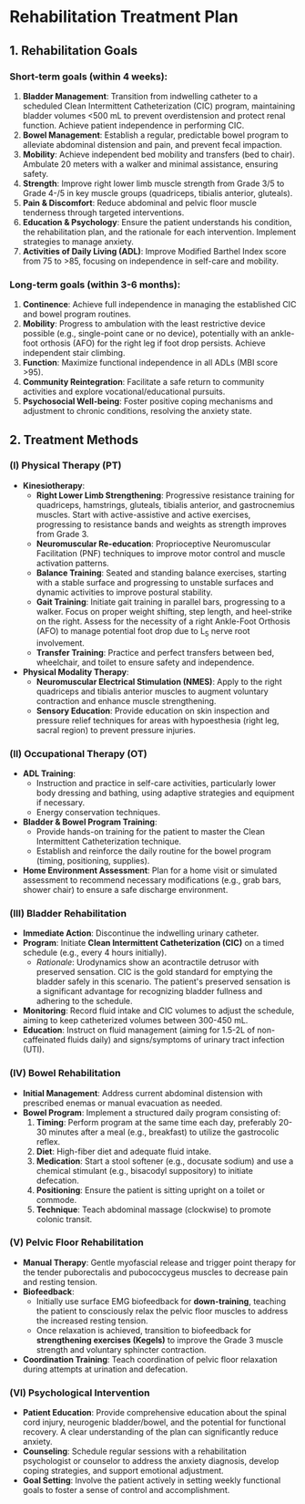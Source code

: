 # Rehabilitation Treatment Plan

## 1. Rehabilitation Goals

### Short-term goals (within 4 weeks):
1.  **Bladder Management**: Transition from indwelling catheter to a scheduled Clean Intermittent Catheterization (CIC) program, maintaining bladder volumes <500 mL to prevent overdistension and protect renal function. Achieve patient independence in performing CIC.
2.  **Bowel Management**: Establish a regular, predictable bowel program to alleviate abdominal distension and pain, and prevent fecal impaction.
3.  **Mobility**: Achieve independent bed mobility and transfers (bed to chair). Ambulate 20 meters with a walker and minimal assistance, ensuring safety.
4.  **Strength**: Improve right lower limb muscle strength from Grade 3/5 to Grade 4-/5 in key muscle groups (quadriceps, tibialis anterior, gluteals).
5.  **Pain & Discomfort**: Reduce abdominal and pelvic floor muscle tenderness through targeted interventions.
6.  **Education & Psychology**: Ensure the patient understands his condition, the rehabilitation plan, and the rationale for each intervention. Implement strategies to manage anxiety.
7.  **Activities of Daily Living (ADL)**: Improve Modified Barthel Index score from 75 to >85, focusing on independence in self-care and mobility.

### Long-term goals (within 3-6 months):
1.  **Continence**: Achieve full independence in managing the established CIC and bowel program routines.
2.  **Mobility**: Progress to ambulation with the least restrictive device possible (e.g., single-point cane or no device), potentially with an ankle-foot orthosis (AFO) for the right leg if foot drop persists. Achieve independent stair climbing.
3.  **Function**: Maximize functional independence in all ADLs (MBI score >95).
4.  **Community Reintegration**: Facilitate a safe return to community activities and explore vocational/educational pursuits.
5.  **Psychosocial Well-being**: Foster positive coping mechanisms and adjustment to chronic conditions, resolving the anxiety state.

## 2. Treatment Methods

### (I) Physical Therapy (PT)
*   **Kinesiotherapy**:
    *   **Right Lower Limb Strengthening**: Progressive resistance training for quadriceps, hamstrings, gluteals, tibialis anterior, and gastrocnemius muscles. Start with active-assistive and active exercises, progressing to resistance bands and weights as strength improves from Grade 3.
    *   **Neuromuscular Re-education**: Proprioceptive Neuromuscular Facilitation (PNF) techniques to improve motor control and muscle activation patterns.
    *   **Balance Training**: Seated and standing balance exercises, starting with a stable surface and progressing to unstable surfaces and dynamic activities to improve postural stability.
    *   **Gait Training**: Initiate gait training in parallel bars, progressing to a walker. Focus on proper weight shifting, step length, and heel-strike on the right. Assess for the necessity of a right Ankle-Foot Orthosis (AFO) to manage potential foot drop due to L<sub>5</sub> nerve root involvement.
    *   **Transfer Training**: Practice and perfect transfers between bed, wheelchair, and toilet to ensure safety and independence.
*   **Physical Modality Therapy**:
    *   **Neuromuscular Electrical Stimulation (NMES)**: Apply to the right quadriceps and tibialis anterior muscles to augment voluntary contraction and enhance muscle strengthening.
    *   **Sensory Education**: Provide education on skin inspection and pressure relief techniques for areas with hypoesthesia (right leg, sacral region) to prevent pressure injuries.

### (II) Occupational Therapy (OT)
*   **ADL Training**:
    *   Instruction and practice in self-care activities, particularly lower body dressing and bathing, using adaptive strategies and equipment if necessary.
    *   Energy conservation techniques.
*   **Bladder & Bowel Program Training**:
    *   Provide hands-on training for the patient to master the Clean Intermittent Catheterization technique.
    *   Establish and reinforce the daily routine for the bowel program (timing, positioning, supplies).
*   **Home Environment Assessment**: Plan for a home visit or simulated assessment to recommend necessary modifications (e.g., grab bars, shower chair) to ensure a safe discharge environment.

### (III) Bladder Rehabilitation
*   **Immediate Action**: Discontinue the indwelling urinary catheter.
*   **Program**: Initiate **Clean Intermittent Catheterization (CIC)** on a timed schedule (e.g., every 4 hours initially).
    *   *Rationale*: Urodynamics show an acontractile detrusor with preserved sensation. CIC is the gold standard for emptying the bladder safely in this scenario. The patient's preserved sensation is a significant advantage for recognizing bladder fullness and adhering to the schedule.
*   **Monitoring**: Record fluid intake and CIC volumes to adjust the schedule, aiming to keep catheterized volumes between 300-450 mL.
*   **Education**: Instruct on fluid management (aiming for 1.5-2L of non-caffeinated fluids daily) and signs/symptoms of urinary tract infection (UTI).

### (IV) Bowel Rehabilitation
*   **Initial Management**: Address current abdominal distension with prescribed enemas or manual evacuation as needed.
*   **Bowel Program**: Implement a structured daily program consisting of:
    1.  **Timing**: Perform program at the same time each day, preferably 20-30 minutes after a meal (e.g., breakfast) to utilize the gastrocolic reflex.
    2.  **Diet**: High-fiber diet and adequate fluid intake.
    3.  **Medication**: Start a stool softener (e.g., docusate sodium) and use a chemical stimulant (e.g., bisacodyl suppository) to initiate defecation.
    4.  **Positioning**: Ensure the patient is sitting upright on a toilet or commode.
    5.  **Technique**: Teach abdominal massage (clockwise) to promote colonic transit.

### (V) Pelvic Floor Rehabilitation
*   **Manual Therapy**: Gentle myofascial release and trigger point therapy for the tender puborectalis and pubococcygeus muscles to decrease pain and resting tension.
*   **Biofeedback**:
    *   Initially use surface EMG biofeedback for **down-training**, teaching the patient to consciously relax the pelvic floor muscles to address the increased resting tension.
    *   Once relaxation is achieved, transition to biofeedback for **strengthening exercises (Kegels)** to improve the Grade 3 muscle strength and voluntary sphincter contraction.
*   **Coordination Training**: Teach coordination of pelvic floor relaxation during attempts at urination and defecation.

### (VI) Psychological Intervention
*   **Patient Education**: Provide comprehensive education about the spinal cord injury, neurogenic bladder/bowel, and the potential for functional recovery. A clear understanding of the plan can significantly reduce anxiety.
*   **Counseling**: Schedule regular sessions with a rehabilitation psychologist or counselor to address the anxiety diagnosis, develop coping strategies, and support emotional adjustment.
*   **Goal Setting**: Involve the patient actively in setting weekly functional goals to foster a sense of control and accomplishment.